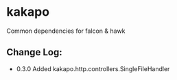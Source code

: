 # kakapo

Common dependencies for falcon & hawk


## Change Log:

- 0.3.0 Added kakapo.http.controllers.SingleFileHandler

